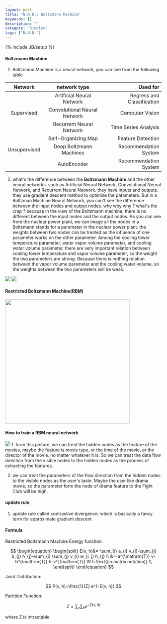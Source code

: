 ```yaml
---
layout: post
title: "N.N.D.: Boltzmann Machine"
keywords: [] 
description: ""
category: "Simplex"
tags: ["N.N.D."]
---
```

{% include JB/setup %}

#### Boltzmann Machine
1. Boltzmann Machine is a neural network, you can see from the following table

|    Network   |         network type         |                  Used for  |
|:------------:|:----------------------------:|---------------------------:|
|              |   Artificial Neural Network  | Regress and Classification |
|  Supervised  | Convolutional Neural Network |       Computer Vision      |
|              |   Recurrent Neural Network   |    Time Series Analysis    |
|              |      Self-Organizing Map     |      Feature Detection     |
| Unsupervised |    Deep Boltzmann Machines   |    Recommendation System   |
|              |          AutoEncoder         |    Recommendation System   |


2. what's the difference between the **Boltzmann Machine** and the other neural networks.
such as Artificial Neural Network, Convolutional Neural Network, and Recurrent Neural Network. they have
inputs and outputs. they use gradient descent method to optimize the patameters. But in a Boltzman Machine 
Neural Network, you can't see the difference between the input nodes and output nodes. why why why ? what's 
the crap ? because in the view of the Boltzmann machine, there is no different between the input nodes and the
output nodes. As you can see from the nuclear power plant, we can image all the nodes in a Boltzmann stands for 
a parameter in the nuclear power plant. the weights between two nodes can be treated as the influence of one parameter
works on the other parameter. Among the cooling tower temperature parameter, water vapor volume parameter, and cooling water
volume parameter, there are very important relation between cooling tower temperature and vapor volume parameter, so the
weight the two parameters are strong. Because there is nothing relation between the vapor volume parameter and the cooling water 
volume, so the weights between the two parameters will be weak.
<img src="{{IMAGE_PATH}}/Boltzmann-machine.png" height="" width="" />
<img src="{{IMAGE_PATH}}/Nuclear_Plant.jpg" height="" width="" />


#### Restricted Boltzmann Machine(RBM)
<img src="{{IMAGE_PATH}}/Restricted-boltzmann_machine.png" height="400" width="400" />


#### How to train a RBM neural network
<img src="{{IMAGE_PATH}}/boltsmann_train.png" height="" width="" />
1. form this picture, we can treat the hidden nodes as the feature of the movies, maybe the feature is movie type, or the time of the movie,
or the director of the movie. no matter whatever it is. So we can treat the data flow direction from the visible nodes to the hidden nodes as the process
of extracting the features.

2. we can treat the parameters of the flow direction from the hidden nodes to the visible nodes as the user's taste. Maybe the user like drama movie, so 
the parameter form the node of drama feature to the Fight Club will be high.


#### update rule

1. update rule called contrastive divergence: which is basically a fancy term for approximate gradient descent

#### Formula

Restricted Boltzmann Machine Energy function:

$$
\begin{equation}
\begin{split}
E(v, h)&=-\sum_{i} a_{i} v_{i}-\sum_{j} b_{j} h_{j}-\sum_{i} \sum_{j} v_{i} w_{i, j} h_{j} \\
         &=-a^{\mathrm{T}} v-b^{\mathrm{T}} h-v^{\mathrm{T}} W h     \text{(in matrix notation)}  \\
         \end{split}
         \end{equation}
         $$

Joint Distribution:

$$
P(v, h)=\frac{1}{Z} e^{-E(v, h)}
$$

Partition Function:

$$
Z=\sum_{v}\sum_{h}e^{-E(v, h)}
$$


where Z is intractable


